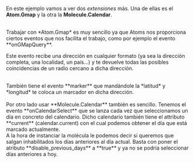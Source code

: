 En este ejemplo vamos a ver dos *extensiones* más. Una de ellas es el **Atom.Gmap** y la otra la **Molecule.Calendar**.

<br>
Trabajar con *Atom.Gmap* es muy sencillo ya que Atoms nos proporciona ciertos eventos que nos facilita el trabajo, como por ejemplo el evento **onGMapQuery**.
<br>

Este evento recibe una dirección en cualquier formato (ya sea la dirección completa, una localidad, un país...) y te devuelve todas las posibles coincidencias de un radio cercano a dicha dirección.

<br>
También tiene el evento **marker** que mandándole la *latitud* y *longitud* te coloca un marcador en dicha dirección.

<br>
<br>
Por otro lado usar **Molecule.Calendar** también es sencillo. Tenemos el evento **onCalendarSelect** que se lanza cada vez que seleccionamos un día en concreto del calendario. Dicho calendario también tiene el attributo **current** (calendar.current) con el cual podemos obtener el día que está marcado actualmente.
<br>
A la hora de instanciar la molécula le podemos decir si queremos que salgan inhabilitados los días anteriores al día actual. Basta con poner el atributo **disable_previous_days** a **true** y ya no se podría seleccionar días anteriores a hoy.
